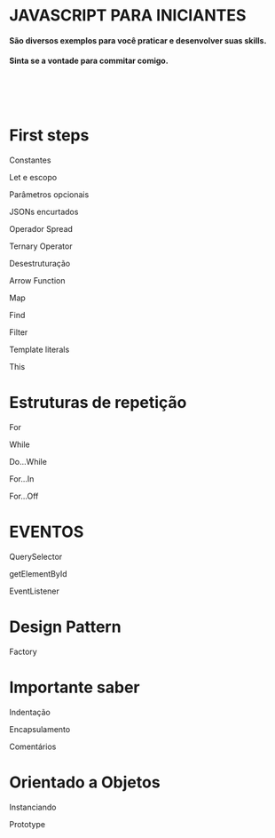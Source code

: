 # JAVASCRIPT PARA INICIANTES


#### São diversos exemplos para você praticar e desenvolver suas skills.
#### Sinta se a vontade para commitar comigo.
<br>
<br>
<br>

# First steps

Constantes

Let e escopo

Parâmetros opcionais

JSONs encurtados

Operador Spread

Ternary Operator

Desestruturação

Arrow Function

Map

Find

Filter

Template literals

This

# Estruturas de repetição 

For 

While

Do...While

For...In

For...Off

# EVENTOS

QuerySelector

getElementById

EventListener

# Design Pattern

Factory

# Importante saber 

Indentação

Encapsulamento

Comentários 

# Orientado a Objetos

Instanciando 

Prototype
